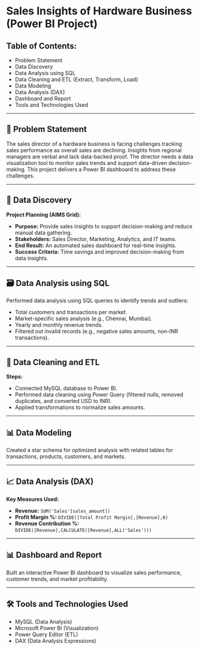 
# Sales Insights of Hardware Business (Power BI Project)

## Table of Contents:
- Problem Statement
- Data Discovery
- Data Analysis using SQL
- Data Cleaning and ETL (Extract, Transform, Load)
- Data Modeling
- Data Analysis (DAX)
- Dashboard and Report
- Tools and Technologies Used

---
## 📝 Problem Statement
The sales director of a hardware business is facing challenges tracking sales performance as overall sales are declining. Insights from regional managers are verbal and lack data-backed proof. The director needs a data visualization tool to monitor sales trends and support data-driven decision-making. This project delivers a Power BI dashboard to address these challenges.

---
## 🧩 Data Discovery
**Project Planning (AIMS Grid):**
- **Purpose:** Provide sales insights to support decision-making and reduce manual data gathering.
- **Stakeholders:** Sales Director, Marketing, Analytics, and IT teams.
- **End Result:** An automated sales dashboard for real-time insights.
- **Success Criteria:** Time savings and improved decision-making from data insights.

---
## 🗃️ Data Analysis using SQL
Performed data analysis using SQL queries to identify trends and outliers:
- Total customers and transactions per market.
- Market-specific sales analysis (e.g., Chennai, Mumbai).
- Yearly and monthly revenue trends.
- Filtered out invalid records (e.g., negative sales amounts, non-INR transactions).

---
## 🔧 Data Cleaning and ETL
**Steps:**
- Connected MySQL database to Power BI.
- Performed data cleaning using Power Query (filtered nulls, removed duplicates, and converted USD to INR).
- Applied transformations to normalize sales amounts.

---
## 📊 Data Modeling
Created a star schema for optimized analysis with related tables for transactions, products, customers, and markets.

---
## 📈 Data Analysis (DAX)
**Key Measures Used:**
- **Revenue:** `SUM('Sales'[sales_amount])`
- **Profit Margin %:** `DIVIDE([Total Profit Margin],[Revenue],0)`
- **Revenue Contribution %:** `DIVIDE([Revenue],CALCULATE([Revenue],ALL('Sales')))`

---
## 📊 Dashboard and Report
Built an interactive Power BI dashboard to visualize sales performance, customer trends, and market profitability.

---
## 🛠️ Tools and Technologies Used
- MySQL (Data Analysis)
- Microsoft Power BI (Visualization)
- Power Query Editor (ETL)
- DAX (Data Analysis Expressions)
